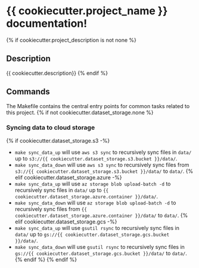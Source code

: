 # {{ cookiecutter.project_name }} documentation!

{% if cookiecutter.project_description is not none %}

## Description

{{ cookiecutter.description}}
{% endif %}

## Commands

The Makefile contains the central entry points for common tasks related to this project.
{% if not cookiecutter.dataset_storage.none %}

### Syncing data to cloud storage

{% if cookiecutter.dataset_storage.s3 -%}

- `make sync_data_up` will use `aws s3 sync` to recursively sync files in `data/` up to `s3://{{ cookiecutter.dataset_storage.s3.bucket }}/data/`.
- `make sync_data_down` will use `aws s3 sync` to recursively sync files from `s3://{{ cookiecutter.dataset_storage.s3.bucket }}/data/` to `data/`.
  {% elif cookiecutter.dataset_storage.azure -%}
- `make sync_data_up` will use `az storage blob upload-batch -d` to recursively sync files in `data/` up to `{{ cookiecutter.dataset_storage.azure.container }}/data/`.
- `make sync_data_down` will use `az storage blob upload-batch -d` to recursively sync files from `{{ cookiecutter.dataset_storage.azure.container }}/data/` to `data/`.
  {% elif cookiecutter.dataset_storage.gcs -%}
- `make sync_data_up` will use `gsutil rsync` to recursively sync files in `data/` up to `gs://{{ cookiecutter.dataset_storage.gcs.bucket }}/data/`.
- `make sync_data_down` will use `gsutil rsync` to recursively sync files in `gs://{{ cookiecutter.dataset_storage.gcs.bucket }}/data/` to `data/`.
  {% endif %}
  {% endif %}
